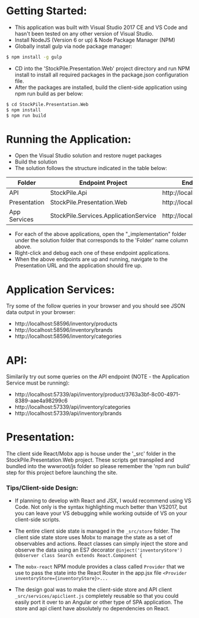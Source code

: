 # Getting Started:
  - This application was built with Visual Studio 2017 CE and VS Code and hasn't been tested on any other version of Visual Studio.
  - Install NodeJS (Version 6 or up) & Node Package Manager (NPM)
  - Globally install gulp via node package manager:

```sh
$ npm install -g gulp
```


- CD into the 'StockPile.Presentation.Web' project directory and run NPM install to install all required packages in the package.json configuration file. 
- After the packages are installed, build the client-side application using npm run build as per below:

```sh
$ cd StockPile.Presentation.Web
$ npm install
$ npm run build
```


# Running the Application:
- Open the Visual Studio solution and restore nuget packages
- Build the solution
- The solution follows the structure indicated in the table below:

| Folder        | Endpoint Project                      | Endpoint  |
| ------------- |---------------------------------------| ----------|
| API           | StockPile.Api                         | http://localhost:57339/ |
| Presentation  | StockPile.Presentation.Web            | http://localhost:58413/ |
| App Services  | StockPile.Services.ApplicationService | http://localhost:58596/ |

- For each of the above applications, open the "_implementation" folder under the solution folder that corresponds to the 'Folder' name column above.
- Right-click and debug each one of these endpoint applications.
- When the above endpoints are up and running, navigate to the Presentation URL and the application should fire up.


# Application Services:
Try some of the follow queries in your browser and you should see JSON data output in your browser:
- http://localhost:58596/inventory/products
- http://localhost:58596/inventory/brands
- http://localhost:58596/inventory/categories

# API:
Similarily try out some queries on the API endpoint (NOTE - the Application Service must be running):
- http://localhost:57339/api/inventory/product/3763a3bf-8c00-4971-8389-aae4a98299c6
- http://localhost:57339/api/inventory/categories
- http://localhost:57339/api/inventory/brands

# Presentation:
The client side React/Mobx app is house under the '_src' folder in the StockPile.Presentation.Web project. These scripts get transpiled and bundled into the wwwroot/js folder so please remember the 'npm run build' step for this project before launching the site.

### Tips/Client-side Design:

- If planning to develop with React and JSX, I would recommend using VS Code. Not only is the syntax highlighting much better than VS2017, but you can leave your VS debugging while working outside of VS on your client-side scripts.


- The entire client side state is managed in the `_src/store` folder. The client side state store uses Mobx to manage the state as a set of observables and actions. React classes can simply inject the store and observe the data using an ES7 decorator `@inject('inventoryStore') @observer class Search extends React.Component {` 


- The `mobx-react` NPM module provides a class called `Provider` that we use to pass the state into the React Router in the app.jsx file `<Provider inventoryStore={inventoryStore}>...`


- The design goal was to make the client-side store and API client `_src/services/apiclient.js` completely reusable so that you could easily port it over to an Angular or other type of SPA application. The store and api client have absolutely no dependencies on React.
